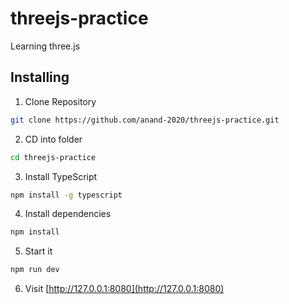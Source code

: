 # threejs-practice
Learning three.js

## Installing

1. Clone Repository

```bash
git clone https://github.com/anand-2020/threejs-practice.git
```

2. CD into folder

```bash
cd threejs-practice
```

3. Install TypeScript

```bash
npm install -g typescript
```

4. Install dependencies

```bash
npm install
```

5. Start it

```bash
npm run dev
```

6. Visit [http://127.0.0.1:8080](http://127.0.0.1:8080)
